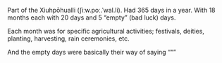 Part of the Xiuhpōhualli (ʃiːw.poː.ˈwal.li). Had 365 days in a year. With 18 months each with 20 days and 5 “empty” (bad luck) days.

Each month was for specific agricultural activities; festivals, deities, planting, harvesting, rain ceremonies, etc.

And the empty days were basically their way of saying ““”